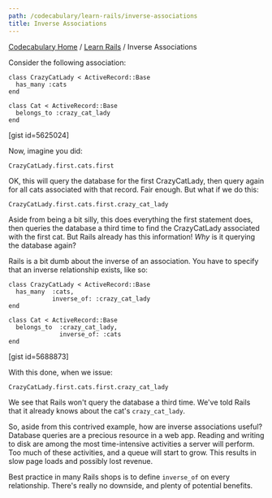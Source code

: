 ```yaml
---
path: /codecabulary/learn-rails/inverse-associations
title: Inverse Associations
---
```

[Codecabulary Home](/codecabulary) / [Learn Rails](/codecabulary/learn-rails) / Inverse Associations

<!-- ---title: Inverse Associations -->

Consider the following association: 

    class CrazyCatLady < ActiveRecord::Base
      has_many :cats
    end
    
    class Cat < ActiveRecord::Base
      belongs_to :crazy_cat_lady
    end

[gist id=5625024] 

Now, imagine you did:

    CrazyCatLady.first.cats.first

OK, this will query the database for the first CrazyCatLady, then query again for all cats associated with that record. Fair enough. But what if we do this:

    CrazyCatLady.first.cats.first.crazy_cat_lady

Aside from being a bit silly, this does everything the first statement does, then queries the database a third time to find the CrazyCatLady associated with the first cat. But Rails already has this information! *Why* is it querying the database again?

Rails is a bit dumb about the inverse of an association. You have to specify that an inverse relationship exists, like so: 

    class CrazyCatLady < ActiveRecord::Base
      has_many  :cats,
                inverse_of: :crazy_cat_lady
    end
     
    class Cat < ActiveRecord::Base
      belongs_to  :crazy_cat_lady,
                  inverse_of: :cats
    end
[gist id=5688873] 

With this done, when we issue:

    CrazyCatLady.first.cats.first.crazy_cat_lady

We see that Rails won't query the database a third time. We've told Rails that it already knows about the cat's `crazy_cat_lady`.

So, aside from this contrived example, how are inverse associations useful? Database queries are a precious resource in a web app. Reading and writing to disk are among the most time-intensive activities a server will perform. Too much of these activities, and a queue will start to grow. This results in slow page loads and possibly lost revenue.

Best practice in many Rails shops is to define `inverse_of` on every relationship. There's really no downside, and plenty of potential benefits.
